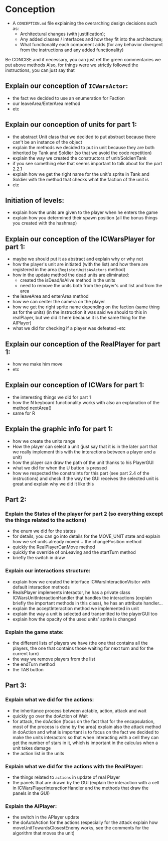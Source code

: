 # Conception

- A `CONCEPTION.md` file explaining the overarching design decisions such as:
  - Architectural changes (with justification);
  - Any added classes / interfaces and how they fit into the architecture;
  - What functionality each component adds (for any behavior divergent from the instructions and any added
    functionality)

Be CONCISE and if necessary, you can just ref the green commentaries we put above methods Also, for things were we
strictly followed the instructions, you can just say that

## Explain our conception of `ICWarsActor`:

- the fact we decided to use an enumeration for Faction
- our leaveArea/EnterArea method
- etc

## Explain our conception of units for part 1:

- the abstract Unit class that we decided to put abstract because there can't be an instance of the object
- explain the methods we decided to put in unit because they are both inherited by Tank and Soldier (so that we avoid
  the code repetition)
- explain the way we created the constructors of unit/Soldier/Tank
- if you see something else that seems important to talk about for the part 2.2.1
- explain how we get the right name for the unit's sprite in Tank and Soldier with the method that checks what the
  faction of the unit is
- etc

## Initiation of levels:

- explain how the units are given to the player when he enters the game
- explain how you determined their spawn position (all the bonus things you created with the hashmap)

## Explain our conception of the ICWarsPlayer for part 1:

- maybe we should put it as abstract and explain why or why not
- how the player's unit are initiated (with the list) and how there are registered in the area
  (`RegisterUnitsAsActors` method)
- how in the update method the dead units are eliminated:
  + created the isDead/isAlive method in the units
  + need to remove the units both from the player's unit list and from the area
- the leaveArea and enterArea method
- how we can center the camera on the player
- how we get the right sprite name depending on the faction (same thing as for the units) (in the instruction it was
  said we should to this in realPlayer, but we did it here because it is the same thing for the AIPlayer)
- what we did for checking if a player was defeated -etc

## Explain our conception of the RealPlayer for part 1:

- how we make him move
- etc

## Explain our conception of ICWars for part 1:

- the interesting things we did for part 1
- how the N keyboard functionality works with also an explanation of the method nextArea()
- same for R

## Explain the graphic info for part 1:

- how we create the units range
- How the player can select a unit (just say that it is in the later part that we really implement this with the
  interactions between a player and a unit)
- how the player can draw the path of the unit thanks to his PlayerGUI
- what we did for when the U button is pressed
- how we respected the constraints for this part (see part 2.4 of the instructions) and check if the way the GUI
  receives the selected unit is great and explain why we did it like this

## Part 2:

### Explain the States of the player for part 2 (so everything except the things related to the actions)

- the enum we did for the states
- for details, you can go into details for the MOVE_UNIT state and explain how we set units already moved + the
  changePosition method
- quickly the RealPlayerCanMove method
- quickly the override of onLeaving and the startTurn method
- briefly the switch in draw

### Explain our interactions structure:

- explain how we created the interface ICWarsInteractionVisitor with default interaction methods
- RealsPlayer implements interactor, he has a private class ICWarsUnitInteractionHandler that handles the interactions
  (explain briefly the important methods in this class), he has an attribute handler...
- explain the acceptInteraction method we implemented in unit
- explain the way a unit is selected and transmitted to the playerGUI too
- explain how the opacity of the used units' sprite is changed

### Explain the game state:

- the different lists of players we have (the one that contains all the players, the one that contains those waiting for
  next turn and for the current turn)
- the way we remove players from the list
- the endTurn method
- the TAB button

## Part 3:

### Explain what we did for the actions:

- the inheritance process between actable, action, attack and wait
- quickly go over the doAction of Wait
- for attack, the doAction (focus on the fact that for the encapsulation, most of the process is done by the area)
  explain also the attack method in doAction and what is important is to focus on the fact we decided to make the units
  interactors so that when interacting with a cell they can get the number of stars in it, which is important in the
  calculus when a unit takes damage
- the action list in the units

### Explain what we did for the actions with the RealPlayer:

- the things related to `actions` in update of real Player
- the panels that are drawn by the GUI (explain the interaction with a cell in ICWarsPlayerInteractionHandler and the
  methods that draw the panels in the GUI)

### Explain the AIPlayer:

- the switch in the APlayer update
- the doAutoAction for the actions (especially for the attack explain how moveUnitTowardsClosestEnemy works, see the
  comments for the algorithm that moves the unit)
    
    
    
    
    
    
